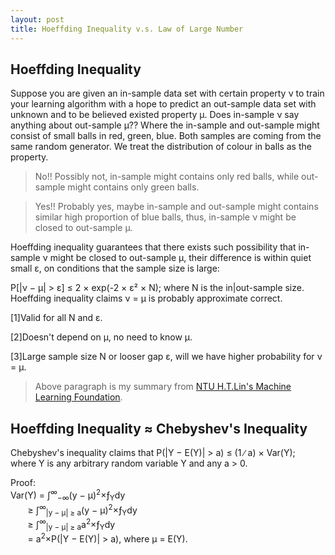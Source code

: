 ```yaml
---
layout: post
title: Hoeffding Inequality v.s. Law of Large Number
---
```


## Hoeffding Inequality

Suppose you are given an in-sample data set with certain property &nu; to train your learning algorithm with a hope to predict an out-sample data set with unknown and to be believed existed property &mu;.
Does in-sample &nu; say anything about out-sample &mu;??  Where the in-sample and out-sample might consist of small balls in red, green, blue.  Both samples are coming from the same random generator.
We treat the distribution of colour in balls as the property. 

> No!!  Possibly not, in-sample might contains only red balls, while out-sample might contains only green balls.  

> Yes!!  Probably yes, maybe in-sample and out-sample might contains similar high proportion of blue balls, thus, in-sample &nu; might be closed to out-sample &mu;.  

Hoeffding inequality guarantees that there exists such possibility that in-sample &nu; might be closed to out-sample &mu;, their difference is within quiet small &epsilon;, on conditions that the sample 
size is large:

<p class="message">
P[|&nu; &minus; &mu;| &gt; &epsilon;] &le; 2 &times; exp(-2 &times; &epsilon;&sup2; &times; N); where N is the in|out-sample size.
Hoeffding inequality claims &nu; &equals; &mu; is probably approximate correct.
</p>

[1]Valid for all N and &epsilon;.  

[2]Doesn&#39;t depend on &mu;, no need to know &mu;.  

[3]Large sample size N or looser gap &epsilon;, will we have higher probability for &nu; &#61; &mu;.  

> Above paragraph is my summary from [NTU H.T.Lin's Machine Learning Foundation](https://zh-tw.coursera.org/learn/ntumlone-mathematicalfoundations).

## Hoeffding Inequality &asymp; Chebyshev&#39;s Inequality

<p class="message">
Chebyshev&#39;s inequality claims that P(|Y &minus; E(Y)| &gt; a) &le; (1 &#8725; a) &times; Var(Y);<br />
where Y is any arbitrary random variable Y and any a &gt; 0.<br />

Proof:<br />
Var(Y) &#61; &int;<sup>&infin;</sup><sub>&minus;&infin;</sub>(y &minus; &mu;)<sup>2</sup>&times;&fnof;<sub>Y</sub>dy<br />
&#160;&#160;&#160;&#160;&#160;&#160;&#160;&ge; &int;<sup>&infin;</sup><sub>|y &minus; &mu;| &ge; a</sub>(y &minus; &mu;)<sup>2</sup>&times;&fnof;<sub>Y</sub>dy<br />
&#160;&#160;&#160;&#160;&#160;&#160;&#160;&ge; &int;<sup>&infin;</sup><sub>|y &minus; &mu;| &ge; a</sub>a<sup>2</sup>&times;&fnof;<sub>Y</sub>dy<br />
&#160;&#160;&#160;&#160;&#160;&#160;&#160;&#61; a<sup>2</sup>&times;P(|Y &minus; E(Y)| &gt; a), where &mu; &#61; E(Y).
</p>